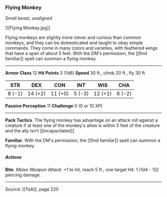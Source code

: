 ### Flying Monkey
_Small beast, unaligned_

![[Flying Monkey.jpg]]

Flying monkeys are slightly more clever and curious than common monkeys, and they can be domesticated and taught to obey simple commands. They come in many colors and varieties, with feathered wings that have a span of about 5 feet. With the DM's permission, the [[find familiar]] spell can summon a flying monkey.






---

**Armor Class** 12
**Hit Points** 3 (1d6)
**Speed** 30 ft., climb 20 ft., fly 30 ft.

| STR     | DEX     | CON     | INT     | WIS     | CHA     |
|---------|---------|---------|---------|---------|---------|
| 8 (-1) | 14 (+2) | 11 (+0) | 5 (-3) | 12 (+1) | 6 (-2) |

**Passive Perception** 11
**Challenge** 0 (0 or 10 XP)

---

**Pack Tactics**. The flying monkey has advantage on an attack roll against a creature if at least one of the monkey's allies is within 5 feet of the creature and the ally isn't [[incapacitated]].

**Familiar**. With the DM's permission, the [[find familiar]] spell can summon a flying monkey.

##### Actions
**Bite**. _Melee Weapon Attack:_ +1 to hit, reach 5 ft., one target Hit: 1 (1d4 - 1]]) piercing damage.


---

Source: [[ToA]], page 220